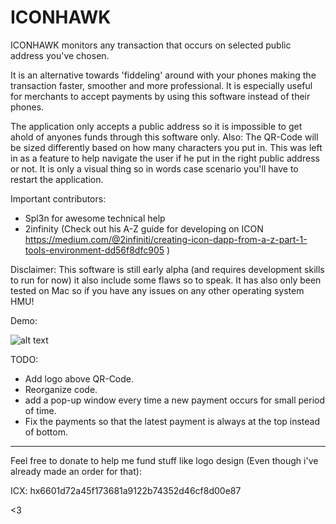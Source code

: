 # ICONHAWK
ICONHAWK monitors any transaction that occurs on selected public address you've chosen. 

It is an alternative towards 'fiddeling' around with your phones making the transaction faster, smoother and more professional. It is especially useful for merchants to accept payments by using this software instead of their phones. 

The application only accepts a public address so it is impossible to get ahold of anyones funds through this software only. Also: The QR-Code will be sized differently based on how many characters you put in. This was left in as a feature to help navigate the user if he put in the right public address or not. It is only a visual thing so in words case scenario you'll have to restart the application. 

Important contributors: 

- Spl3n for awesome technical help
- 2infinity (Check out his A-Z guide for developing on ICON https://medium.com/@2infiniti/creating-icon-dapp-from-a-z-part-1-tools-environment-dd56f8dfc905 )

Disclaimer: This software is still early alpha (and requires development skills to run for now) it also include some flaws so to speak. It has also only been tested on Mac so if you have any issues on any other operating system HMU!

Demo:



![alt text](https://i.imgur.com/Vq5lFET.jpg)



TODO: 

- Add logo above QR-Code.
- Reorganize code.
- add a pop-up window every time a new payment occurs for small period of time.
- Fix the payments so that the latest payment is always at the top instead of bottom.


_____________________________________________________________

Feel free to donate to help me fund stuff like logo design (Even though i've already made an order for that):

ICX: hx6601d72a45f173681a9122b74352d46cf8d00e87

<3
